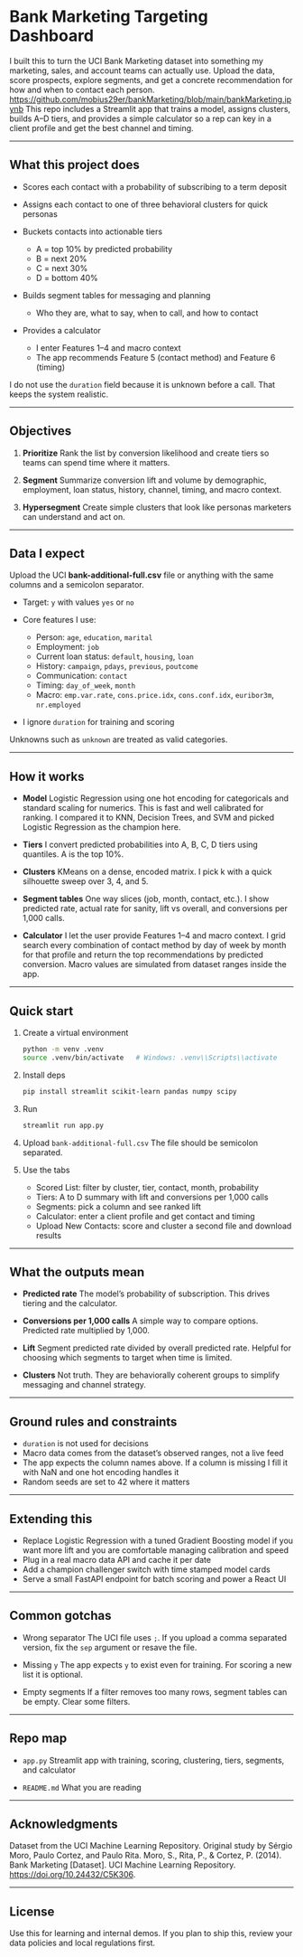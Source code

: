 # Bank Marketing Targeting Dashboard

I built this to turn the UCI Bank Marketing dataset into something my marketing, sales, and account teams can actually use. Upload the data, score prospects, explore segments, and get a concrete recommendation for how and when to contact each person.
https://github.com/mobius29er/bankMarketing/blob/main/bankMarketing.ipynb
This repo includes a Streamlit app that trains a model, assigns clusters, builds A–D tiers, and provides a simple calculator so a rep can key in a client profile and get the best channel and timing.

---

## What this project does

* Scores each contact with a probability of subscribing to a term deposit
* Assigns each contact to one of three behavioral clusters for quick personas
* Buckets contacts into actionable tiers

  * A = top 10% by predicted probability
  * B = next 20%
  * C = next 30%
  * D = bottom 40%
* Builds segment tables for messaging and planning

  * Who they are, what to say, when to call, and how to contact
* Provides a calculator

  * I enter Features 1–4 and macro context
  * The app recommends Feature 5 (contact method) and Feature 6 (timing)

I do not use the `duration` field because it is unknown before a call. That keeps the system realistic.

---

## Objectives

1. **Prioritize**
   Rank the list by conversion likelihood and create tiers so teams can spend time where it matters.

2. **Segment**
   Summarize conversion lift and volume by demographic, employment, loan status, history, channel, timing, and macro context.

3. **Hypersegment**
   Create simple clusters that look like personas marketers can understand and act on.

---

## Data I expect

Upload the UCI **bank-additional-full.csv** file or anything with the same columns and a semicolon separator.

* Target: `y` with values `yes` or `no`
* Core features I use:

  * Person: `age`, `education`, `marital`
  * Employment: `job`
  * Current loan status: `default`, `housing`, `loan`
  * History: `campaign`, `pdays`, `previous`, `poutcome`
  * Communication: `contact`
  * Timing: `day_of_week`, `month`
  * Macro: `emp.var.rate`, `cons.price.idx`, `cons.conf.idx`, `euribor3m`, `nr.employed`
* I ignore `duration` for training and scoring

Unknowns such as `unknown` are treated as valid categories.

---

## How it works

* **Model**
  Logistic Regression using one hot encoding for categoricals and standard scaling for numerics. This is fast and well calibrated for ranking. I compared it to KNN, Decision Trees, and SVM and picked Logistic Regression as the champion here.

* **Tiers**
  I convert predicted probabilities into A, B, C, D tiers using quantiles. A is the top 10%.

* **Clusters**
  KMeans on a dense, encoded matrix. I pick k with a quick silhouette sweep over 3, 4, and 5.

* **Segment tables**
  One way slices (job, month, contact, etc.). I show predicted rate, actual rate for sanity, lift vs overall, and conversions per 1,000 calls.

* **Calculator**
  I let the user provide Features 1–4 and macro context. I grid search every combination of contact method by day of week by month for that profile and return the top recommendations by predicted conversion. Macro values are simulated from dataset ranges inside the app.

---

## Quick start

1. Create a virtual environment

   ```bash
   python -m venv .venv
   source .venv/bin/activate   # Windows: .venv\\Scripts\\activate
   ```

2. Install deps

   ```bash
   pip install streamlit scikit-learn pandas numpy scipy
   ```

3. Run

   ```bash
   streamlit run app.py
   ```

4. Upload `bank-additional-full.csv`
   The file should be semicolon separated.

5. Use the tabs

   * Scored List: filter by cluster, tier, contact, month, probability
   * Tiers: A to D summary with lift and conversions per 1,000 calls
   * Segments: pick a column and see ranked lift
   * Calculator: enter a client profile and get contact and timing
   * Upload New Contacts: score and cluster a second file and download results

---

## What the outputs mean

* **Predicted rate**
  The model’s probability of subscription. This drives tiering and the calculator.

* **Conversions per 1,000 calls**
  A simple way to compare options. Predicted rate multiplied by 1,000.

* **Lift**
  Segment predicted rate divided by overall predicted rate. Helpful for choosing which segments to target when time is limited.

* **Clusters**
  Not truth. They are behaviorally coherent groups to simplify messaging and channel strategy.

---

## Ground rules and constraints

* `duration` is not used for decisions
* Macro data comes from the dataset’s observed ranges, not a live feed
* The app expects the column names above. If a column is missing I fill it with NaN and one hot encoding handles it
* Random seeds are set to 42 where it matters

---

## Extending this

* Replace Logistic Regression with a tuned Gradient Boosting model if you want more lift and you are comfortable managing calibration and speed
* Plug in a real macro data API and cache it per date
* Add a champion challenger switch with time stamped model cards
* Serve a small FastAPI endpoint for batch scoring and power a React UI

---

## Common gotchas

* Wrong separator
  The UCI file uses `;`. If you upload a comma separated version, fix the `sep` argument or resave the file.

* Missing `y`
  The app expects `y` to exist even for training. For scoring a new list it is optional.

* Empty segments
  If a filter removes too many rows, segment tables can be empty. Clear some filters.

---

## Repo map

* `app.py`
  Streamlit app with training, scoring, clustering, tiers, segments, and calculator

* `README.md`
  What you are reading

---

## Acknowledgments

Dataset from the UCI Machine Learning Repository. Original study by Sérgio Moro, Paulo Cortez, and Paulo Rita.
Moro, S., Rita, P., & Cortez, P. (2014). Bank Marketing [Dataset]. UCI Machine Learning Repository. https://doi.org/10.24432/C5K306.

---

## License

Use this for learning and internal demos. If you plan to ship this, review your data policies and local regulations first.
